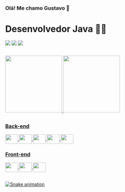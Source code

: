 ### Olá! Me chamo Gustavo 👋
<h1> Desenvolvedor Java 👨‍💻</h2>
<div>
  <!-- Linkedin -->
  <a href="https://www.linkedin.com/in/gustavo-carvalho-629a3515a/"> <img src="https://img.shields.io/badge/LinkedIn-0077B5?style=for-the-badge&logo=linkedin&logoColor=white"><a/>  
  <!-- Gmail -->
  <a href="mailto:gustavohp1708@gmail.com"> <img src="https://img.shields.io/badge/Gmail-D14836?style=for-the-badge&logo=gmail&logoColor=white"></a>   
  <!-- Whatsapp -->
  <a href="https://wa.me/5511932299848"> <img src="https://img.shields.io/badge/WhatsApp-25D366?style=for-the-badge&logo=whatsapp&logoColor=white"></a>   
</div>

 ##
  
<div>
  <a href="https://github.com/Gustavohp1708"/>
  <img height="180em" src="https://github-readme-stats.vercel.app/api?username=Gustavohp1708&show_icons=true&theme=highcontrast&include_all_commits=true&count"/>
  <img height="180em" src="https://github-readme-stats.vercel.app/api/top-langs/?username=Gustavohp1708&layout=donut&theme=highcontrast"/>
</div>

##

<div>
  <div>
     <h3>Back-end</h3>
     <img align="center" height="30" width="40" src="https://cdn.jsdelivr.net/gh/devicons/devicon/icons/java/java-original.svg" />
     <img align="center" height="30" width="40" src="https://cdn.jsdelivr.net/gh/devicons/devicon/icons/spring/spring-original.svg" />
     <img align="center" height="30" width="40" src="https://cdn.jsdelivr.net/gh/devicons/devicon/icons/javascript/javascript-original.svg" /> 
     <img align="center" height="30" width="40" src="https://cdn.jsdelivr.net/gh/devicons/devicon/icons/typescript/typescript-original.svg" />
     <img align="center" height="30" width="40" src="https://cdn.jsdelivr.net/gh/devicons/devicon/icons/mysql/mysql-original.svg" />
  </div>

  <div>
     <h3>Front-end</h3>     
     <img align="center" height="30" width="40" src="https://cdn.jsdelivr.net/gh/devicons/devicon/icons/angularjs/angularjs-plain.svg" />
     <img align="center" height="30" width="40" src="https://cdn.jsdelivr.net/gh/devicons/devicon/icons/html5/html5-original.svg" />
     <img align="center" height="30" width="40" src="https://cdn.jsdelivr.net/gh/devicons/devicon/icons/css3/css3-original.svg" /> 
  </div>
</div>
  
##
  
![Snake animation](https://github.com/Gustavohp1708/gustavohp1708/blob/output/github-contribution-grid-snake.svg)


